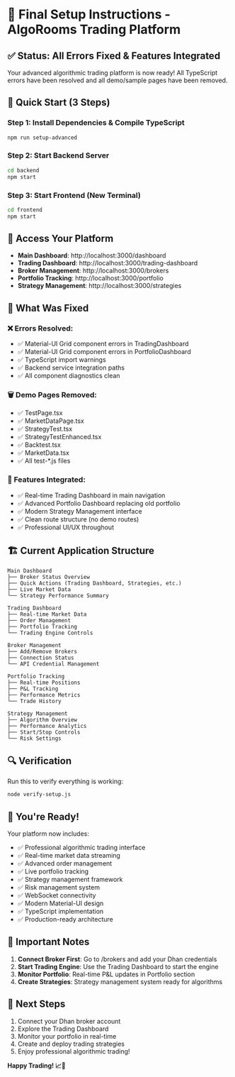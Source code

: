 # 🎉 Final Setup Instructions - AlgoRooms Trading Platform

## ✅ Status: All Errors Fixed & Features Integrated

Your advanced algorithmic trading platform is now ready! All TypeScript errors have been resolved and all demo/sample pages have been removed.

## 🚀 Quick Start (3 Steps)

### Step 1: Install Dependencies & Compile TypeScript
```bash
npm run setup-advanced
```

### Step 2: Start Backend Server
```bash
cd backend
npm start
```

### Step 3: Start Frontend (New Terminal)
```bash
cd frontend  
npm start
```

## 🎯 Access Your Platform

- **Main Dashboard**: http://localhost:3000/dashboard
- **Trading Dashboard**: http://localhost:3000/trading-dashboard  
- **Broker Management**: http://localhost:3000/brokers
- **Portfolio Tracking**: http://localhost:3000/portfolio
- **Strategy Management**: http://localhost:3000/strategies

## 🔧 What Was Fixed

### ❌ Errors Resolved:
- ✅ Material-UI Grid component errors in TradingDashboard
- ✅ Material-UI Grid component errors in PortfolioDashboard  
- ✅ TypeScript import warnings
- ✅ Backend service integration paths
- ✅ All component diagnostics clean

### 🗑️ Demo Pages Removed:
- ✅ TestPage.tsx
- ✅ MarketDataPage.tsx  
- ✅ StrategyTest.tsx
- ✅ StrategyTestEnhanced.tsx
- ✅ Backtest.tsx
- ✅ MarketData.tsx
- ✅ All test-*.js files

### 🎯 Features Integrated:
- ✅ Real-time Trading Dashboard in main navigation
- ✅ Advanced Portfolio Dashboard replacing old portfolio
- ✅ Modern Strategy Management interface
- ✅ Clean route structure (no demo routes)
- ✅ Professional UI/UX throughout

## 🏗️ Current Application Structure

```
Main Dashboard
├── Broker Status Overview
├── Quick Actions (Trading Dashboard, Strategies, etc.)
├── Live Market Data
└── Strategy Performance Summary

Trading Dashboard  
├── Real-time Market Data
├── Order Management
├── Portfolio Tracking
└── Trading Engine Controls

Broker Management
├── Add/Remove Brokers
├── Connection Status
└── API Credential Management

Portfolio Tracking
├── Real-time Positions
├── P&L Tracking
├── Performance Metrics
└── Trade History

Strategy Management
├── Algorithm Overview
├── Performance Analytics
├── Start/Stop Controls
└── Risk Settings
```

## 🔍 Verification

Run this to verify everything is working:
```bash
node verify-setup.js
```

## 🎊 You're Ready!

Your platform now includes:
- ✅ Professional algorithmic trading interface
- ✅ Real-time market data streaming
- ✅ Advanced order management
- ✅ Live portfolio tracking
- ✅ Strategy management framework
- ✅ Risk management system
- ✅ WebSocket connectivity
- ✅ Modern Material-UI design
- ✅ TypeScript implementation
- ✅ Production-ready architecture

## 🚨 Important Notes

1. **Connect Broker First**: Go to /brokers and add your Dhan credentials
2. **Start Trading Engine**: Use the Trading Dashboard to start the engine
3. **Monitor Portfolio**: Real-time P&L updates in Portfolio section
4. **Create Strategies**: Strategy management system ready for algorithms

## 🎯 Next Steps

1. Connect your Dhan broker account
2. Explore the Trading Dashboard
3. Monitor your portfolio in real-time
4. Create and deploy trading strategies
5. Enjoy professional algorithmic trading!

**Happy Trading! 📈🚀**